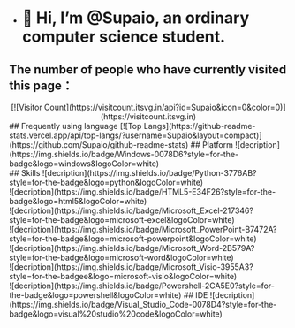 - # 👋 Hi, I’m @Supaio, an ordinary computer science student.
## The number of people who have currently visited this page：
<div align="center">
[![Visitor Count](https://visitcount.itsvg.in/api?id=Supaio&icon=0&color=0)](https://visitcount.itsvg.in)
</div>
## Frequently using language
[![Top Langs](https://github-readme-stats.vercel.app/api/top-langs/?username=Supaio&layout=compact)](https://github.com/Supaio/github-readme-stats)
## Platform
![decription](https://img.shields.io/badge/Windows-0078D6?style=for-the-badge&logo=windows&logoColor=white)<br>
## Skills
![decription](https://img.shields.io/badge/Python-3776AB?style=for-the-badge&logo=python&logoColor=white)<br>
![decription](https://img.shields.io/badge/HTML5-E34F26?style=for-the-badge&logo=html5&logoColor=white)<br>
![decription](https://img.shields.io/badge/Microsoft_Excel-217346?style=for-the-badge&logo=microsoft-excel&logoColor=white)<br>
![decription](https://img.shields.io/badge/Microsoft_PowerPoint-B7472A?style=for-the-badge&logo=microsoft-powerpoint&logoColor=white)<br>
![decription](https://img.shields.io/badge/Microsoft_Word-2B579A?style=for-the-badge&logo=microsoft-word&logoColor=white)<br>
![decription](https://img.shields.io/badge/Microsoft_Visio-3955A3?style=for-the-badgee&logo=microsoft-visio&logoColor=white)<br>
![decription](https://img.shields.io/badge/Powershell-2CA5E0?style=for-the-badge&logo=powershell&logoColor=white)
## IDE
![decription](https://img.shields.io/badge/Visual_Studio_Code-0078D4?style=for-the-badge&logo=visual%20studio%20code&logoColor=white)

<!---
Supaio/Supaio is a ✨ special ✨ repository because its `README.md` (this file) appears on your GitHub profile.
You can click the Preview link to take a look at your changes.
--->
